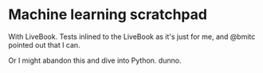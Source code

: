 # Machine learning scratchpad

With LiveBook. Tests inlined to the LiveBook as it's just for me, and @bmitc pointed out that I can.

Or I might abandon this and dive into Python. dunno.
